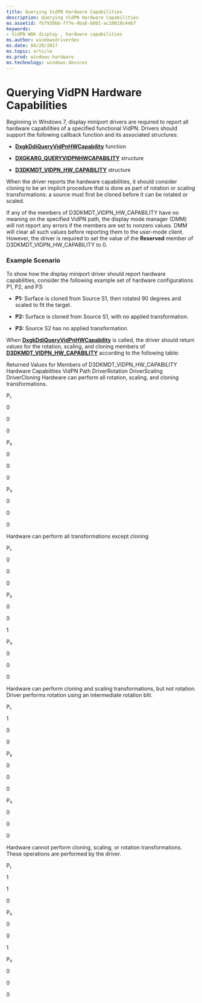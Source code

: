 ```yaml
---
title: Querying VidPN Hardware Capabilities
description: Querying VidPN Hardware Capabilities
ms.assetid: fb7939bb-ff7e-4ba8-b801-ac10010c44b7
keywords:
- VidPN WDK display , hardware capabilities
ms.author: windowsdriverdev
ms.date: 04/20/2017
ms.topic: article
ms.prod: windows-hardware
ms.technology: windows-devices
---
```


# Querying VidPN Hardware Capabilities


Beginning in Windows 7, display miniport drivers are required to report all hardware capabilities of a specified functional VidPN. Drivers should support the following callback function and its associated structures:

-   [**DxgkDdiQueryVidPnHWCapability**](https://msdn.microsoft.com/library/windows/hardware/ff559771) function

-   [**DXGKARG\_QUERYVIDPNHWCAPABILITY**](https://msdn.microsoft.com/library/windows/hardware/ff557628) structure

-   [**D3DKMDT\_VIDPN\_HW\_CAPABILITY**](https://msdn.microsoft.com/library/windows/hardware/ff546639) structure

When the driver reports the hardware capabilities, it should consider cloning to be an implicit procedure that is done as part of rotation or scaling transformations: a source must first be cloned before it can be rotated or scaled.

If any of the members of D3DKMDT\_VIDPN\_HW\_CAPABILITY have no meaning on the specified VidPN path, the display mode manager (DMM) will not report any errors if the members are set to nonzero values. DMM will clear all such values before reporting them to the user-mode client. However, the driver is required to set the value of the **Reserved** member of D3DKMDT\_VIDPN\_HW\_CAPABILITY to 0.

### <span id="example_scenario"></span><span id="EXAMPLE_SCENARIO"></span>**Example Scenario**

To show how the display miniport driver should report hardware capabilities, consider the following example set of hardware configurations P1, P2, and P3:

-   **P1:** Surface is cloned from Source S1, then rotated 90 degrees and scaled to fit the target.

-   **P2:** Surface is cloned from Source S1, with no applied transformation.

-   **P3:** Source S2 has no applied transformation.

When [**DxgkDdiQueryVidPnHWCapability**](https://msdn.microsoft.com/library/windows/hardware/ff559771) is called, the driver should return values for the rotation, scaling, and cloning members of [**D3DKMDT\_VIDPN\_HW\_CAPABILITY**](https://msdn.microsoft.com/library/windows/hardware/ff546639) according to the following table:

Returned Values for Members of D3DKMDT\_VIDPN\_HW\_CAPABILITY
Hardware Capabilities
VidPN Path
DriverRotation
DriverScaling
DriverCloning
Hardware can perform all rotation, scaling, and cloning transformations.

P₁

0

0

0

P₂

0

0

0

P₃

0

0

0

Hardware can perform all transformations except cloning

P₁

0

0

0

P₂

0

0

1

P₃

0

0

0

Hardware can perform cloning and scaling transformations, but not rotation. Driver performs rotation using an intermediate rotation blit.

P₁

1

0

0

P₂

0

0

0

P₃

0

0

0

Hardware cannot perform cloning, scaling, or rotation transformations. These operations are performed by the driver.

P₁

1

1

0

P₂

0

0

1

P₃

0

0

0

 

 

 





